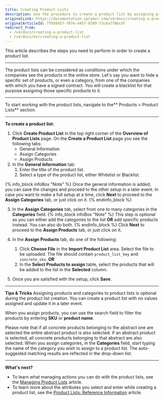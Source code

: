 ```yaml
---
title: Creating Product Lists
description: Use the procedure to create a product list by assigning products and selecting the category in the Back Office.
originalLink: https://documentation.spryker.com/v4/docs/creating-a-product-list
originalArticleId: 7f950457-f07e-4457-9209-73c6a7f86cdf
redirect_from:
  - /v4/docs/creating-a-product-list
  - /v4/docs/en/creating-a-product-list
---
```


This article describes the steps you need to perform in order to create a product list.
***
The product lists can be considered as conditions under which the companies see the products in the online store. Let's say you want to hide a specific set of products, or even a category, from one of the companies with which you have a signed contract. You will create a blacklist for that purpose assigning those specific products to it.
***
To start working with the product lists, navigate to the** Products > Product Lists** section.
***
**To create a product list:**
1. Click **Create Product List** in the top right corner of the **Overview of Product Lists** page.
    On the **Create a Product List** page you see the following tabs:
    * General Information
    * Assign Categories
    * Assign Products
2. In the **General Information** tab:
    1. Enter the title of the product list.
    2. Select a type of the product list, either Whitelist or Blacklist.

{% info_block infoBox "Note" %}
Once the general information is added, you can save the changes and proceed to the other setup in a later event. In case you want to make a full setup at a time, click **Next** to proceed to the **Assign Categories** tab, or just click on it.
{% endinfo_block %}

3. In the **Assign Categories** tab, select from one to many categories in the **Categories** field.
{% info_block infoBox "Note" %}
This step is optional as you can either add the categories to the list **OR** add specific products instead. You can also do both.
{% endinfo_block %}
    Click **Next** to proceed to the **Assign Products** tab, or just click on it.

4. In the **Assign Products** tab, do one of the following:
    1. Click **Choose File** in the **Import Product List** area. Select the file to be uploaded. The file should contain `product_list_key` and `concrete_sku`.
    **OR**
    2. In the **Select Products to assign** table, select the products that will be added to the list in the **Selected** column.
 5. Once you are satisfied with the setup, click **Save**.

***
**Tips & Tricks**
Assigning products and categories to product lists is optional during the product list creation. You can create a product list with no values assigned and update it in a later event.

When you assign products, you can use the search field to filter the products by entering **SKU** or **product name**.

Please note that if all concrete products belonging to the abstract one are selected the entire abstract product is also selected. If an abstract product is selected, all concrete products belonging to that abstract are also selected.
When you assign categories, in the **Categories** field, start typing the name of the category you wish to assign to a product list. The auto-suggested matching results are reflected in the drop-down list.
***
**What's next?**

* To learn what managing actions you can do with the product lists, see the [Managing Product Lists](/docs/scos/user/user-guides/{{page.version}}/back-office-user-guide/products/product-lists/managing-product-lists.html) article.
* To learn more about the attributes you select and enter while creating a product list, see the [Product Lists: Reference Information](/docs/scos/user/user-guides/{{page.version}}/back-office-user-guide/products/product-lists/references/product-lists-reference-information.html) article.
